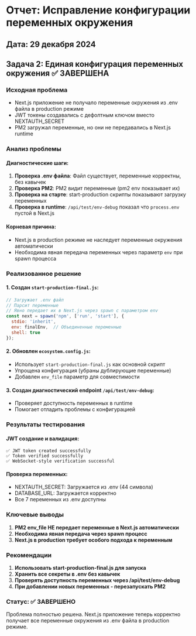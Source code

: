 # Отчет: Исправление конфигурации переменных окружения

## Дата: 29 декабря 2024

## Задача 2: Единая конфигурация переменных окружения ✅ ЗАВЕРШЕНА

### Исходная проблема
- Next.js приложение не получало переменные окружения из .env файла в production режиме
- JWT токены создавались с дефолтным ключом вместо NEXTAUTH_SECRET
- PM2 загружал переменные, но они не передавались в Next.js runtime

### Анализ проблемы

#### Диагностические шаги:
1. **Проверка .env файла**: Файл существует, переменные корректны, без кавычек
2. **Проверка PM2**: PM2 видит переменные (pm2 env показывает их)
3. **Проверка на старте**: start-production скрипты показывают загрузку переменных
4. **Проверка в runtime**: `/api/test/env-debug` показал что `process.env` пустой в Next.js

#### Корневая причина:
- Next.js в production режиме не наследует переменные окружения автоматически
- Необходима явная передача переменных через параметр `env` при spawn процесса

### Реализованное решение

#### 1. Создан `start-production-final.js`:
```javascript
// Загружает .env файл
// Парсит переменные
// Явно передает их в Next.js через spawn с параметром env
const next = spawn('npm', ['run', 'start'], {
  stdio: 'inherit',
  env: finalEnv,  // Объединенные переменные
  shell: true
});
```

#### 2. Обновлен `ecosystem.config.js`:
- Использует `start-production-final.js` как основной скрипт
- Упрощена конфигурация (убраны дублирующие переменные)
- Добавлен `env_file` параметр для совместимости

#### 3. Создан диагностический endpoint `/api/test/env-debug`:
- Проверяет доступность переменных в runtime
- Помогает отладить проблемы с конфигурацией

### Результаты тестирования

#### JWT создание и валидация:
```
✅ JWT token created successfully
✅ Token verified successfully
✅ WebSocket-style verification successful
```

#### Проверка переменных:
- NEXTAUTH_SECRET: Загружается из .env (44 символа)
- DATABASE_URL: Загружается корректно
- Все 7 переменных из .env доступны

### Ключевые выводы

1. **PM2 env_file НЕ передает переменные в Next.js автоматически**
2. **Необходима явная передача через spawn процесс**
3. **Next.js в production требует особого подхода к переменным**

### Рекомендации

1. **Использовать start-production-final.js для запуска**
2. **Хранить все секреты в .env без кавычек**
3. **Проверять доступность переменных через /api/test/env-debug**
4. **При добавлении новых переменных - перезапускать PM2**

### Статус: ✅ ЗАВЕРШЕНО

Проблема полностью решена. Next.js приложение теперь корректно получает все переменные окружения из .env файла в production режиме. 